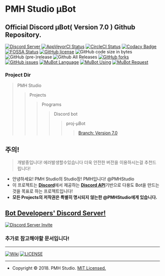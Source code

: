 PMH Studio μBot
================
Official Discord μBot( Version 7.0 ) Github Repository.
--------------------------------------------------------------
[![Discord Server](https://img.shields.io/discord/458629337264947221.svg?logo=Discord&style=popout&colorA=7F8FDF&colorB=7289DA)](https://discord.io/PMHStudioBots)
[![AppVeyorCI Status](https://img.shields.io/appveyor/ci/PMHStudio/discordmubot.svg?logo=appveyor&style=popout)](https://ci.appveyor.com/project/PMHStudio/discordmubot/branch/μBot-ver7)
[![CircleCI Status](https://img.shields.io/circleci/project/github/PMHStudio/DiscordMuBot.svg?style=popout&logo=CircleCI&colorA=343434)](https://circleci.com/gh/PMHStudio/DiscordMuBot)
[![Codacy Badge](https://api.codacy.com/project/badge/Grade/6e6865679220427c8504e6ae63d1a0ad)](https://www.codacy.com/app/kok4575/DiscordMuBot?utm_source=github.com&amp;utm_medium=referral&amp;utm_content=PMHStudio/DiscordMuBot&amp;utm_campaign=Badge_Grade)
[![FOSSA Status](https://app.fossa.io/api/projects/git%2Bgithub.com%2FPMHStudio%2FDiscordMuBot.svg?type=shield)](https://app.fossa.io/projects/git%2Bgithub.com%2FPMHStudio%2FDiscordMuBot?ref=badge_shield)
[![GitHub license](https://img.shields.io/github/license/PMHStudio/DiscordMuBot.svg)](https://github.com/PMHStudio/DiscordMuBot/blob/%CE%BCBot-ver7/LICENSE)
![GitHub code size in bytes](https://img.shields.io/github/languages/code-size/PMHStudio/DiscordMuBot.svg)
![GitHub (pre-)release](https://img.shields.io/github/release/PMHStudio/DiscordMuBot/all.svg)
![Github All Releases](https://img.shields.io/github/downloads/PMHStudio/DiscordMuBot/total.svg)
[![GitHub forks](https://img.shields.io/github/forks/PMHStudio/DiscordMuBot.svg)](https://github.com/PMHStudio/DiscordMuBot/network)
[![GitHub issues](https://img.shields.io/github/issues/PMHStudio/DiscordMuBot.svg)](https://github.com/PMHStudio/DiscordMuBot/issues)
[![MuBot Language](https://img.shields.io/badge/language-javascript-F7DF1E.svg?logo=JavaScript)](https://www.javascript.com)
[![MuBot Using](https://img.shields.io/badge/using-node.js-339933.svg?logo=Node.js)](https://nodejs.org)
[![MuBot Request](https://img.shields.io/badge/request-discord.js-7289DA.svg?logo=Discord)](https://discord.js.org)

### Project Dir
> PMH Studio
>> Projects
>>> Programs
>>>> Discord bot
>>>>> proj-μBot
>>>>>> [Branch: Version 7.0](https://github.com/PMHStudio/DiscordMuBot/branches)

## 주의!
> 개발중입니다! 에러발생할수있습니다 더욱 안전한 버전을 이용하시는걸 추천드립니다!

- 안녕하세요! PMH Studio의 Studio장! PMH입니다! @PMHStudio
- 이 프로젝트는 [**Discord**](https://discordapp.com)에서 제공하는 [**Discord API**](https://discordapp.com/developers)기반으로 다용도 Bot을 만드는것을 목표로 하는 프로젝트입니다!
- **모든 Projects의 저작권은 특별히 명시되지 않는한 @PMHStudio에게 있습니다.**

## [**Bot Developers' Discord Server!**](https://discord.gg/kEnspqB)
[![Discord Server Invite](https://discordapp.com/api/guilds/458629337264947221/widget.png?style=banner3)](https://discord.io/PMHStudioBots)



### 추가로 참고해야할 문서입니다!
-----------------------------------------------------------
[![Wiki](https://img.shields.io/badge/WIKI-Open-brightgreen.svg)](https://github.com/PMHStudio/DiscordMuBot/wiki)
[![LICENSE](https://img.shields.io/badge/LICENSE-Software-brightgreen.svg)](https://github.com/PMHStudio/DiscordMuBot/blob/%CE%BCBot-ver7/Software%20LICENSE.md)

--------------------------------------------------------------------------------------



- Copyright &copy; 2018. PMH Studio. [MIT Licensed.](https://github.com/PMHStudio/DiscordMuBot/blob/%CE%BCBot-ver7/LICENSE)
